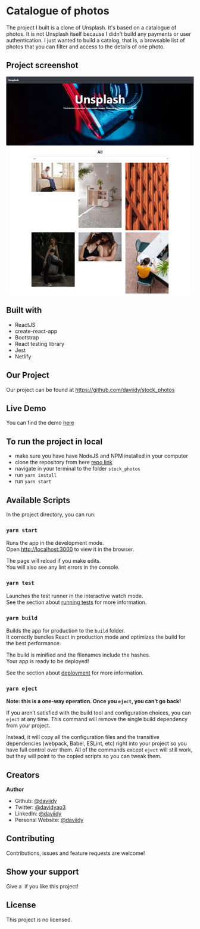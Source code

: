 # Catalogue of photos
The project I built is a clone of Unsplash. It's based on a catalogue of photos. It is not Unsplash itself because I didn't build any payments or user authentication. I just wanted to build a catalog, that is, a browsable list of photos that you can filter and access to the details of one photo.

## Project screenshot
![screenshot](./screenshot.png)

## <span class="emoji-outer emoji-sizer"><span class="emoji-inner" style="background: url(chrome-extension://immhpnclomdloikkpcefncmfgjbkojmh/emoji-data/sheet_apple_32.png);background-position:55.99294947121034% 16.039952996474735%;background-size:5418.75% 5418.75%" data-codepoints="1f528"></span></span> Built with

- ReactJS
- create-react-app
- Bootstrap
- React testing library
- Jest
- Netlify

## <span class="emoji-outer emoji-sizer"><span class="emoji-inner" style="background: url(chrome-extension://immhpnclomdloikkpcefncmfgjbkojmh/emoji-data/sheet_apple_32.png);background-position:67.97884841363103% 34.01880141010576%;background-size:5418.75% 5418.75%" data-codepoints="1f680"></span></span> Our Project

Our project can be found at https://github.com/daviidy/stock_photos

## Live Demo

You can find the demo [here](https://compassionate-noether-1b33d4.netlify.app/)

## To run the project in local

- make sure you have have NodeJS and NPM installed in your computer
- clone the repository from here [repo link](https://github.com/daviidy/stock_photos)
- navigate in your terminal to the folder `stock_photos`
- run `yarn install`
- run `yarn start`

## Available Scripts

In the project directory, you can run:

### `yarn start`

Runs the app in the development mode.\
Open [http://localhost:3000](http://localhost:3000) to view it in the browser.

The page will reload if you make edits.\
You will also see any lint errors in the console.

### `yarn test`

Launches the test runner in the interactive watch mode.\
See the section about [running tests](https://facebook.github.io/create-react-app/docs/running-tests) for more information.

### `yarn build`

Builds the app for production to the `build` folder.\
It correctly bundles React in production mode and optimizes the build for the best performance.

The build is minified and the filenames include the hashes.\
Your app is ready to be deployed!

See the section about [deployment](https://facebook.github.io/create-react-app/docs/deployment) for more information.

### `yarn eject`

**Note: this is a one-way operation. Once you `eject`, you can’t go back!**

If you aren’t satisfied with the build tool and configuration choices, you can `eject` at any time. This command will remove the single build dependency from your project.

Instead, it will copy all the configuration files and the transitive dependencies (webpack, Babel, ESLint, etc) right into your project so you have full control over them. All of the commands except `eject` will still work, but they will point to the copied scripts so you can tweak them.

## <span class="emoji-outer emoji-sizer"><span class="emoji-inner" style="background: url(chrome-extension://immhpnclomdloikkpcefncmfgjbkojmh/emoji-data/sheet_apple_32.png);background-position:34.01880141010576% 34.01880141010576%;background-size:5418.75% 5418.75%" data-codepoints="1f468-1f3fd-200d-1f4bb"></span></span> <span class="emoji-outer emoji-sizer"><span class="emoji-inner" style="background: url(chrome-extension://immhpnclomdloikkpcefncmfgjbkojmh/emoji-data/sheet_apple_32.png);background-position:34.01880141010576% 38.01410105757932%;background-size:5418.75% 5418.75%" data-codepoints="1f468-1f3ff-200d-1f4bb"></span></span> Creators

<span class="emoji-outer emoji-sizer"><span class="emoji-inner" style="background: url(chrome-extension://immhpnclomdloikkpcefncmfgjbkojmh/emoji-data/sheet_apple_32.png);background-position:30.0235017626322% 89.9529964747356%;background-size:5418.75% 5418.75%" data-codepoints="1f464"></span></span> **Author**

- Github: [@daviidy](https://github.com/daviidy)
- Twitter: [@davidyao3](https://twitter.com/DavidYao3)
- LinkedIn: [@daviidy](https://www.linkedin.com/in/david-yao-6bb95299/)
- Personal Website: [@daviidy](http://david-yao.com)

## <span class="emoji-outer emoji-sizer"><span class="emoji-inner" style="background: url(chrome-extension://immhpnclomdloikkpcefncmfgjbkojmh/emoji-data/sheet_apple_32.png);background-position:75.96944770857814% 46.00470035252644%;background-size:5418.75% 5418.75%" data-codepoints="1f91d"></span></span> Contributing

Contributions, issues and feature requests are welcome!

## Show your support

Give a <span class="emoji-outer emoji-sizer"><span class="emoji-inner" style="background: url(chrome-extension://immhpnclomdloikkpcefncmfgjbkojmh/emoji-data/sheet_apple_32.png);background-position:99.94124559341951% 53.99529964747356%;background-size:5418.75% 5418.75%" data-codepoints="2b50"></span></span>️ if you like this project!

## <span class="emoji-outer emoji-sizer"><span class="emoji-inner" style="background: url(chrome-extension://immhpnclomdloikkpcefncmfgjbkojmh/emoji-data/sheet_apple_32.png);background-position:51.99764982373678% 71.97414806110459%;background-size:5418.75% 5418.75%" data-codepoints="1f4dd"></span></span> License

This project is no licensed.
